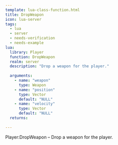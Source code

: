 ```yaml
---
template: lua-class-function.html
title: DropWeapon
icon: lua-server
tags:
  - lua
  - server
  - needs-verification
  - needs-example
lua:
  library: Player
  function: DropWeapon
  realm: server
  description: "Drop a weapon for the player."
  
  arguments:
    - name: "weapon"
      type: Weapon
    - name: "position"
      type: Vector
      default: "NULL"
    - name: "velocity"
      type: Vector
      default: "NULL"
  returns:
    
---
```


<div class="lua__search__keywords">
Player:DropWeapon &#x2013; Drop a weapon for the player.
</div>
